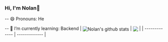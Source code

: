 ### Hi, I'm Nolan👋
-- 😄 Pronouns: He

-- 🌱 I’m currently learning: Backend
| <img align="center" src="https://github-readme-stats.vercel.app/api?username=KuJyoAi&count_private=true&show_icons=true&hide_border=true" alt="Nolan's github stats" /> | <img align="center" src="https://github-readme-stats.vercel.app/api/top-langs/?username=KuJyoAi&hide=Assembly&layout=compact&hide_border=true" /> |
| ------------- | ------------- |

<!--
**KuJyoAi/KuJyoAi** is a ✨ _special_ ✨ repository because its `README.md` (this file) appears on your GitHub profile.

Here are some ideas to get you started:

- 🔭 I’m currently working on ...
- 🌱 I’m currently learning ...
- 👯 I’m looking to collaborate on ...
- 🤔 I’m looking for help with ...
- 💬 Ask me about ...
- 📫 How to reach me: ...
- 😄 Pronouns: ...
- ⚡ Fun fact: ...
-->
